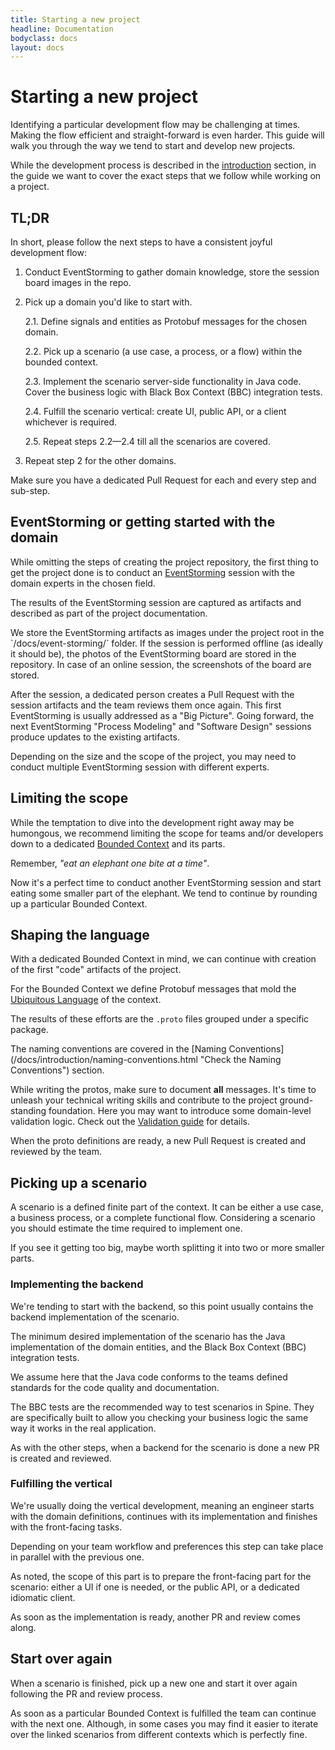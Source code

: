 ```yaml
---
title: Starting a new project
headline: Documentation
bodyclass: docs
layout: docs
---
```


# Starting a new project

<p class="lead">Identifying a particular development flow may be challenging at times. 
Making the flow efficient and straight-forward is even harder. This guide will walk you through 
the way we tend to start and develop new projects.</p>

While the development process is described in the [introduction](/docs/introduction 
"Check the Introduction") section, in the guide we want to cover the exact steps that we follow 
while working on a project.

## TL;DR 

In short, please follow the next steps to have a consistent joyful development flow:

1. Conduct EventStorming to gather domain knowledge, store the session board images in the repo.

2. Pick up a domain you'd like to start with.

    2.1. Define signals and entities as Protobuf messages for the chosen domain.

    2.2. Pick up a scenario (a use case, a process, or a flow) within the bounded context.
    
    2.3. Implement the scenario server-side functionality in Java code. Cover the business logic
        with Black Box Context (BBC) integration tests.
        
    2.4. Fulfill the scenario vertical: create UI, public API, or a client whichever is required.
    
    2.5. Repeat steps 2.2—2.4 till all the scenarios are covered.

3. Repeat step 2 for the other domains.

Make sure you have a dedicated Pull Request for each and every step and sub-step.

## EventStorming or getting started with the domain

While omitting the steps of creating the project repository, the first thing to get the project
done is to conduct an [EventStorming](https://eventstorming.com "Learn more about EventStorming") 
session with the domain experts in the chosen field.

The results of the EventStorming session are captured as artifacts and described as part of the 
project documentation.

<p class="note">We store the EventStorming artifacts as images under the project root in the 
`/docs/event-storming/` folder. If the session is performed offline (as ideally it should be), 
the photos of the EventStorming board are stored in the repository. In case of an online 
session, the screenshots of the board are stored.</p>

<!-- TODO:2020-07-17:yuri-sergiichuk: Add photos/screenshots of conducted EventStorming sessions.
maybe blend them together as a collage. -->

After the session, a dedicated person creates a Pull Request with the session artifacts and the 
team reviews them once again. This first EventStorming is usually addressed as a "Big Picture". 
Going forward, the next EventStorming "Process Modeling" and "Software Design" sessions 
produce updates to the existing artifacts.

Depending on the size and the scope of the project, you may need to conduct multiple EventStorming 
session with different experts.

## Limiting the scope

While the temptation to dive into the development right away may be humongous, we recommend limiting
the scope for teams and/or developers down to a dedicated 
[Bounded Context](/docs/introduction/concepts.html#bounded-context) and its parts.

<p class="note">Remember, <i>"eat an elephant one bite at a time"</i>.</p>

Now it's a perfect time to conduct another EventStorming session and start eating some smaller part
of the elephant. We tend to continue by rounding up a particular Bounded Context.

## Shaping the language

With a dedicated Bounded Context in mind, we can continue with creation of the first "code" artifacts of the 
project. 

For the Bounded Context we define Protobuf messages that mold the 
[Ubiquitous Language](https://martinfowler.com/bliki/UbiquitousLanguage.html 
"Learn more about the Ubiquitous Language") of the context. 

The results of these efforts are the `.proto` files grouped under a specific package.

<!-- TODO:2020-07-17:ysergiichuk: add an example of such a package structure -->

<p class="note">The naming conventions are covered in the 
[Naming Conventions](/docs/introduction/naming-conventions.html "Check the Naming Conventions") 
section.</p>

<!-- TODO:2020-07-17:yuri-sergiichuk: Add examples of the .proto files and folders structure. -->  

While writing the protos, make sure to document **all** messages. It's time to unleash 
your technical writing skills and contribute to the project ground-standing foundation. 
Here you may want to introduce some domain-level validation logic. Check out the 
[Validation guide](/docs/guides/validation.html "Learn more about Validation") for details. 

When the proto definitions are ready, a new Pull Request is created and reviewed by the team.

## Picking up a scenario

A scenario is a defined finite part of the context. It can be either a use case, a business process, 
or a complete functional flow. Considering a scenario you should estimate the time required to 
implement one.

If you see it getting too big, maybe worth splitting it into two or more smaller parts.

### Implementing the backend

We're tending to start with the backend, so this point usually contains the backend implementation
of the scenario.

The minimum desired implementation of the scenario has the Java implementation of the domain
entities, and the Black Box Context (BBC) integration tests. 

We assume here that the Java code conforms to the teams defined standards for the code quality 
and documentation. 

The BBC tests are the recommended way to test scenarios in Spine. They are specifically 
built to allow you checking your business logic the same way it works in the real application.

<!-- //TODO:2020-07-20:yuri-sergiichuk: add links to the BBC examples/guides -->

As with the other steps, when a backend for the scenario is done a new PR is created and reviewed.

### Fulfilling the vertical

We're usually doing the vertical development, meaning an engineer starts with 
the domain definitions, continues with its implementation and finishes with the front-facing tasks.

Depending on your team workflow and preferences this step can take place in parallel 
with the previous one.

As noted, the scope of this part is to prepare the front-facing part for the scenario: 
either a UI if one is needed, or the public API, or a dedicated idiomatic client.

As soon as the implementation is ready, another PR and review comes along.

## Start over again

When a scenario is finished, pick up a new one and start it over again following the PR and review
process.

As soon as a particular Bounded Context is fulfilled the team can continue with the next one.
Although, in some cases you may find it easier to iterate over the linked scenarios from 
different contexts which is perfectly fine.
